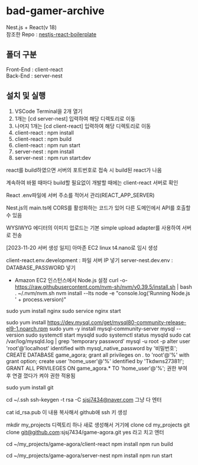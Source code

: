 # bad-gamer-archive
Nest.js + React(v 18)
<br>
참조한 Repo : <a href="https://github.com/sjsj7434/nestjs-react-boilerplate">nestjs-react-boilerplate</a>

## 폴더 구분
Front-End : client-react
<br>
Back-End : server-nest

## 설치 및 실행
<ol>
	<li>VSCode Terminal을 2개 열기</li>
	<li>1개는 [cd server-nest] 입력하여 해당 디렉토리로 이동</li>
	<li>나머지 1개는 [cd client-react] 입력하여 해당 디렉토리로 이동</li>
	<li>client-react : npm install</li>
	<li>client-react : npm build</li>
	<li>client-react : npm run start</li>
	<li>server-nest : npm install</li>
	<li>server-nest : npm run start:dev</li>
</ol>
<div>
	<p>
		react를 build하였으면 서버의 포트번호로 접속 시 build된 react가 나옴
	</p>
	<p>
		계속하여 바뀔 때마다 build할 필요없이 개발할 때에는 client-react 서버로 확인
	</p>
	<p>
		React .env파일에 서버 주소를 적어서 관리(REACT_APP_SERVER)
	</p>
	<p>
		Nest.js의 main.ts에 CORS를 활성화하는 코드가 있어 다른 도메인에서 API를 호출할 수 있음
	</p>
	<p>
		WYSIWYG 에디터의 이미지 업로드는 기본 simple upload adapter를 사용하여 서버로 전송
	</p>
</div>

[2023-11-20 서버 생성 일지]
아마존 EC2 linux t4.nano로 임시 생성

client-react\.env.development : 파일 서버 IP 넣기
server-nest\.dev.env : DATABASE_PASSWORD 넣기

* Amazon EC2 인스턴스에서 Node.js 설정
curl -o- https://raw.githubusercontent.com/nvm-sh/nvm/v0.39.5/install.sh | bash
. ~/.nvm/nvm.sh
nvm install --lts
node -e "console.log('Running Node.js ' + process.version)"

sudo yum install nginx
sudo service nginx start

sudo yum install https://dev.mysql.com/get/mysql80-community-release-el9-1.noarch.rpm
sudo yum -y install mysql-community-server
mysql --version
sudo systemctl start mysqld
sudo systemctl status mysqld
sudo cat /var/log/mysqld.log | grep 'temporary password'
mysql -u root -p
alter user 'root'@'localhost' identified with mysql_native_password by '비밀번호';
CREATE DATABASE game_agora;
grant all privileges on *.* to 'root'@'%' with grant option;
create user 'home_user'@'%' identified by 'Tkdwns27381!';
GRANT ALL PRIVILEGES ON game_agora.* TO 'home_user'@'%';
권한 부여 후 연결 껐다가 켜야 권한 적용됨

sudo yum install git

cd ~/.ssh
ssh-keygen -t rsa -C sjsj7434@naver.com
그냥 다 엔터

cat id_rsa.pub
이 내용 복사해서 github애 ssh 키 생성

mkdir my_projects
디렉토리 하나 새로 생성해서 거기에 clone
cd my_projects
git clone git@github.com:sjsj7434/game-agora.git
yes 라고 치고 엔터

cd ~/my_projects/game-agora/client-react
npm install
npm run build

cd ~/my_projects/game-agora/server-nest
npm install
npm run start